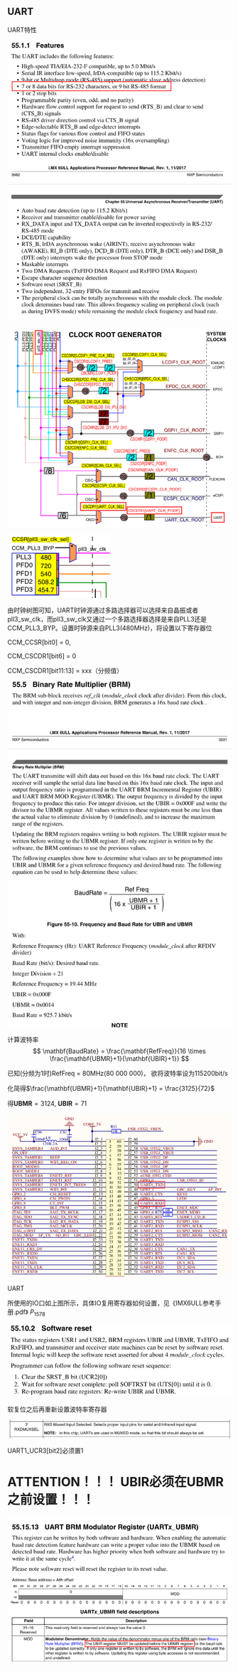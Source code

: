 ## UART



UART特性

![uart1](./pics/uart1.png)



![uart2](./pics/uart2.png)

![uart3](./pics/uart3.png)

由时钟树图可知，UART时钟源通过多路选择器可以选择来自晶振或者pll3_sw_clk，而pll3_sw_clk又通过一个多路选择器选择是来自PLL3还是CCM_PLL3_BYP。设置时钟源来自PLL3(480MHz)，将设置以下寄存器位

CCM_CCSR[bit0] = 0,

CCM_CSCDR1[bit6] = 0

CCM_CSCDR1[bit11:13] = xxx（分频值）

![uart4](./pics/uart4.png)

计算波特率
$$
\mathbf{BaudRate} = \frac{\mathbf{RefFreq}}{16 \times \frac{\mathbf{UBMR}+1}{\mathbf{UBIR}+1}}
$$

已知(分频为1时)RefFreq = 80MHz(80 000 000)， 欲将波特率设为115200bit/s

化简得$\frac{\mathbf{UBMR}+1}{\mathbf{UBIR}+1} = \frac{3125}{72}$

得$\mathbf{UBMR} = 3124$, $\mathbf{UBIR} = 71$



![uart5](./pics/uart5.png)

UART

所使用的IO口如上图所示，具体IO复用寄存器如何设置，见《IMX6ULL参考手册.pdf》 $P_{1578}$

![UART6](./pics/uart6.png)

软复位之后再重新设置波特率寄存器

![uart7](./pics/uart7.png)

UART1_UCR3[bit2]必须置1



# ATTENTION！！！ UBIR必须在UBMR之前设置！！！

![uart8](./pics/uart8.png)
